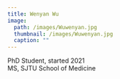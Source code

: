 ```yaml
---
title: Wenyan Wu
image: 
  path: /images/Wuwenyan.jpg
  thumbnail: /images/Wuwenyan.jpg
  caption: ""
---
```

PhD Student, started 2021  
MS, SJTU School of Medicine  

